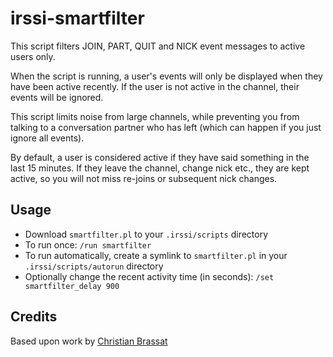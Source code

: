 irssi-smartfilter
=================

This script filters JOIN, PART, QUIT and NICK event messages to active users only.

When the script is running, a user's events will only be displayed when they have been active recently. If the user is not active in the channel, their events will be ignored.

This script limits noise from large channels, while preventing you from talking to a conversation partner who has left (which can happen if you just ignore all events).

By default, a user is considered active if they have said something in the last 15 minutes. If they leave the channel, change nick etc., they are kept active, so you will not miss re-joins or subsequent nick changes.

## Usage
- Download `smartfilter.pl` to your `.irssi/scripts` directory
- To run once: `/run smartfilter`
- To run automatically, create a symlink to `smartfilter.pl` in your `.irssi/scripts/autorun` directory
- Optionally change the recent activity time (in seconds): `/set smartfilter_delay 900`

## Credits
Based upon work by [Christian Brassat](http://crshd.anapnea.net/2012/10/03/Smartfilter-for-Irssi/)
